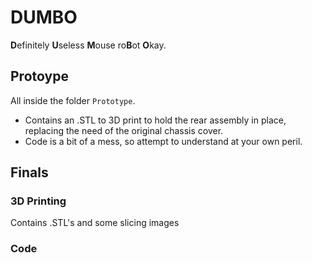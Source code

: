 # DUMBO
**D**efinitely **U**seless **M**ouse ro**B**ot **O**kay.

## Protoype
All inside the folder `Prototype`. 
- Contains an .STL to 3D print to hold the rear assembly in place, replacing the need of the original chassis cover.
- Code is a bit of a mess, so attempt to understand at your own peril.


## Finals
### 3D Printing
Contains .STL's and some slicing images


### Code
